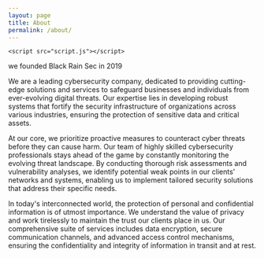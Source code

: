 ```yaml
---
layout: page
title: About
permalink: /about/
---
```

<!DOCTYPE html>
<html>
<head>
    <title>Green Binary Rain</title>
    <link rel="stylesheet" href="styles.css">
</head>
<body>
    <div class="binary-rain-container">
        <!-- Binary characters will be dynamically added here -->
    </div>

    <script src="script.js"></script>
</body>
</html>
we founded Black Rain Sec in 2019

We are a leading cybersecurity company, dedicated to providing cutting-edge solutions and services to safeguard businesses and individuals from ever-evolving digital threats. Our expertise lies in developing robust systems that fortify the security infrastructure of organizations across various industries, ensuring the protection of sensitive data and critical assets.

At our core, we prioritize proactive measures to counteract cyber threats before they can cause harm. Our team of highly skilled cybersecurity professionals stays ahead of the game by constantly monitoring the evolving threat landscape. By conducting thorough risk assessments and vulnerability analyses, we identify potential weak points in our clients' networks and systems, enabling us to implement tailored security solutions that address their specific needs.

In today's interconnected world, the protection of personal and confidential information is of utmost importance. We understand the value of privacy and work tirelessly to maintain the trust our clients place in us. Our comprehensive suite of services includes data encryption, secure communication channels, and advanced access control mechanisms, ensuring the confidentiality and integrity of information in transit and at rest.






